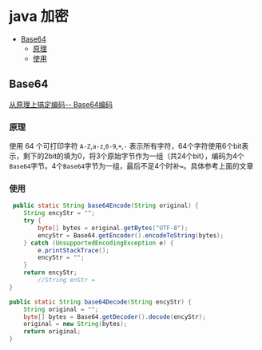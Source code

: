 # java 加密

<!-- toc -->

- [Base64](#base64)
  * [原理](#%E5%8E%9F%E7%90%86)
  * [使用](#%E4%BD%BF%E7%94%A8)

<!-- tocstop -->

## Base64
[从原理上搞定编码-- Base64编码](http://www.cnblogs.com/chengxiaohui/articles/3951129.html)
### 原理
使用 64 个可打印字符 `A-Z`,`a-z`,`0-9`,`+`,`-` 表示所有字符，64个字符使用6个bit表示，剩下的2bit的填为0，将3个原始字节作为一组（共24个bit），编码为4个`Base64`字节。4个`Base64`字节为一组，最后不足4个时补`=`。具体参考上面的文章

### 使用
```java
 public static String base64Encode(String original) {
    String encyStr = "";
    try {
        byte[] bytes = original.getBytes("UTF-8");
        encyStr = Base64.getEncoder().encodeToString(bytes);
    } catch (UnsupportedEncodingException e) {
        e.printStackTrace();
        encyStr = "";
    }
    return encyStr;
        //String enStr =
}

public static String base64Decode(String encyStr) {
    String original = "";
    byte[] bytes = Base64.getDecoder().decode(encyStr);
    original = new String(bytes);
    return original;
}
```